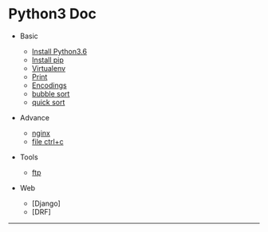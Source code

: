 # Python3 Doc

- Basic
    - [Install Python3.6](./basic/install_python3.6.md)
	- [Install pip](./basic/install_pip.md)
	- [Virtualenv](./basic/virtualenv.md)
	- [Print](./basic/print.md)
	- [Encodings](https://www.python.org/dev/peps/pep-0263/)
	- [bubble sort](./sort/README.md)
	- [quick sort](./sort/README.md)
- Advance
	- [nginx](./advance/nginx/)
	- [file ctrl+c](./advance/file/)
- Tools
	- [ftp](./tools/ftp.md)

- Web
    - [Django]
    - [DRF]

- - -
